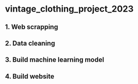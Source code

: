 # vintage_clothing_project_2023

## 1. Web scrapping

## 2. Data cleaning

## 3. Build machine learning model

## 4. Build website
